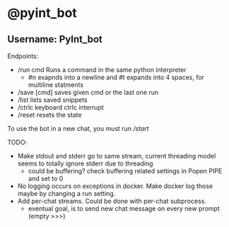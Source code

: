 # @pyint_bot
## Username: PyInt_bot


Endpoints:  
* /run  cmd                 Runs a command in the same python interpreter
    * #n exapnds into a newline and #t expands into 4 spaces, for multiline statments
* /save [cmd]  saves given cmd or the last one run
* /list lists saved snippets
* /ctrlc keyboard ctrlc interrupt
* /reset resets the state

To use the bot in a new chat, you must run _/start_

TODO:
* Make stdout and stderr go to same stream, current threading model seems to totally ignore stderr due to threading
    * could be buffering? check buffering related settings in Popen PIPE and set to 0
* No logging occurs on exceptions in docker. Make docker log those maybe by changing a run setting.
* Add per-chat streams. Could be done with per-chat subprocess.
    * eventual goal, is to send new chat message on every new prompt (empty >>>)
